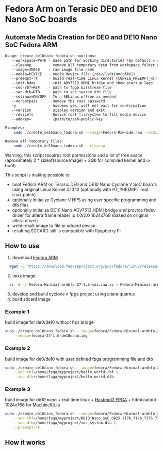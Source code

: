 # Fedora Arm on Terasic DE0 and DE10 Nano SoC boards

## Automate Media Creation for DE0 and DE10 Nano SoC Fedora ARM

```bash
Usage: create_de10nano_fedora.sh <options>
   --workspace=PATH - base path for working directories (by default = script path)
   --cleanup        - remove all temporary data from workspace folder and exit
   --image=IMAGE    - raw image file name
   --media=DEVICE   - media device file (/dev/[sdX|mmcblkX])
   --preempt-rt     - build real-time Linux kernel (CONFIG_PREEMPT_RT)
   --init-hdmi      - init ADV7513 HDMI bridge and show startup logo
   --soc-rbf=RBF    - path to fpga bitstream file
   --soc-dtb=DTB    - path to soc system dtb file
   --selinux=ON/OFF - Turn SELinux off/on as needed
   --norootpass     - Remove the root password
   -y               - Assumes yes, will not wait for confirmation
   --version        - Display version and exit
   --resizefs       - Resize root filesystem to fill media device
   --addkey=        - /path/to/ssh-public-key

Examples:
    sudo ./create_de10nano_fedora.sh --image=Fedora-Rawhide.raw --media=/dev/mmcblk0

Remove all temporary files:
    sudo ./create_de10nano_fedora.sh --cleanup
```

Warning: this script requires root permissions and a lot of free space (aproximately 2 * sizeof(source image) + 2Gb for compiled kernel and u-boot)

This script is making possible to:

* boot Fedora ARM on Terasic DE0 and DE10 Nano Cyclone V SoC boards using original Linux Kernel 4.13.13 (optionally with RT_PREEMPT real linux patch)
* optionally initialize Cyclone V HPS using user specific programming and dtb files
* optionally initialize DE10 Nano ADV7513 HDMI bridge and provide fbdev driver for altera frame reader ip 1.0/2.0 1024x768 (based on original altera driver)
* write result image to file or sdcard device
* resulting SDCARD still is compatible with Raspberry Pi

## How to use

1. download [Fedora ARM](https://arm.fedoraproject.org)

```bash
  wget -L "https://download.fedoraproject.org/pub/fedora/linux/releases/27/Spins/armhfp/images/Fedora-Minimal-armhfp-27-1.6-sda.raw.xz"
```

2. unxz image

```bash
  xz -d -c Fedora-Minimal-armhfp-27-1.6-sda.raw.xz > Fedora-Minimal-armhfp-27-1.6-sda.raw
```

3. develop and build cyclone v fpga project using altera quartus
4. build sdcard image

### Example 1

build image for de0/de10 without hps bridge

```bash
sudo ./create_de10nano_fedora.sh --image=fedora/Fedora-Minimal-armhfp-27-1.6-sda.raw \
    --media=fedora-27-1.6-de10nano.img
```

### Example 2

build image for de0/de10 with user defined fpga programming file and dtb

```bash
sudo ./create_de10nano_fedora.sh --image=fedora/Fedora-Minimal-armhfp-27-1.6-sda.raw --media=fedora-27-1.6-de10nano.img \
    --soc-rbf=/home/fpga/myproject/hello_world.rbf \
    --soc-dtb=/home/fpga/myproject/hello_workd.dtb
```

### Example 3

build image for de10 nano + real time linux + [Hostmot2 FPGA](https://github.com/machinekit/mksocfpga) + hdmi output 1024x768 for [MachineKit.io](http://www.machinekit.io)

```bash
sudo ./create_de10nano_fedora.sh --image=fedora/Fedora-Minimal-armhfp-27-1.6-sda.raw --media=fedora-27-1.6-de10nano.img --init-hdmi --selinux=off \
    --soc-rbf=/home/fpga/myproject/DE10_Nano_SoC_DB25.7I76_7I76_7I76_7I76.rbf \
    --soc-dtb=/home/fpga/myproject/soc_system.dtb \
    --preempt-rt
```

## How it works
